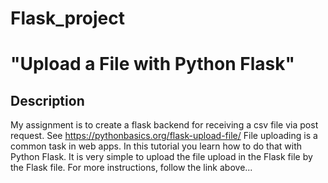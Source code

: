 # Flask_project

# "Upload a File with Python Flask"

## Description
My assignment is to create a flask backend for receiving a csv file via post request. See https://pythonbasics.org/flask-upload-file/  File uploading is a common task in web apps. In this tutorial you learn how to do that with Python Flask. It is very simple to upload the file upload in the Flask file by the Flask file. For more instructions, follow the link above...

 